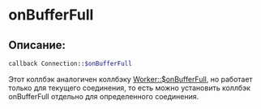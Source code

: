# onBufferFull
## Описание:
```php
callback Connection::$onBufferFull
```

Этот коллбэк аналогичен коллбэку [Worker::$onBufferFull](../worker/on-buffer-full.md), но работает только для текущего соединения, то есть можно установить коллбэк onBufferFull отдельно для определенного соединения.
